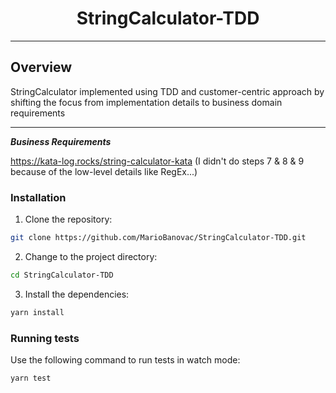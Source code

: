 
<p align="center">
    <h1 align="center">StringCalculator-TDD</h1>
</p>

---

##  Overview

StringCalculator implemented using TDD and customer-centric approach by shifting the focus from implementation details to business domain requirements

---
***Business Requirements***

https://kata-log.rocks/string-calculator-kata (I didn't do steps 7 & 8 & 9 because of the low-level details like RegEx...)

###  Installation

1. Clone the repository:

```sh
git clone https://github.com/MarioBanovac/StringCalculator-TDD.git
```

2. Change to the project directory:

```sh
cd StringCalculator-TDD
```

3. Install the dependencies:

```sh
yarn install
```

###  Running tests

Use the following command to run tests in watch mode:

```sh
yarn test
```
